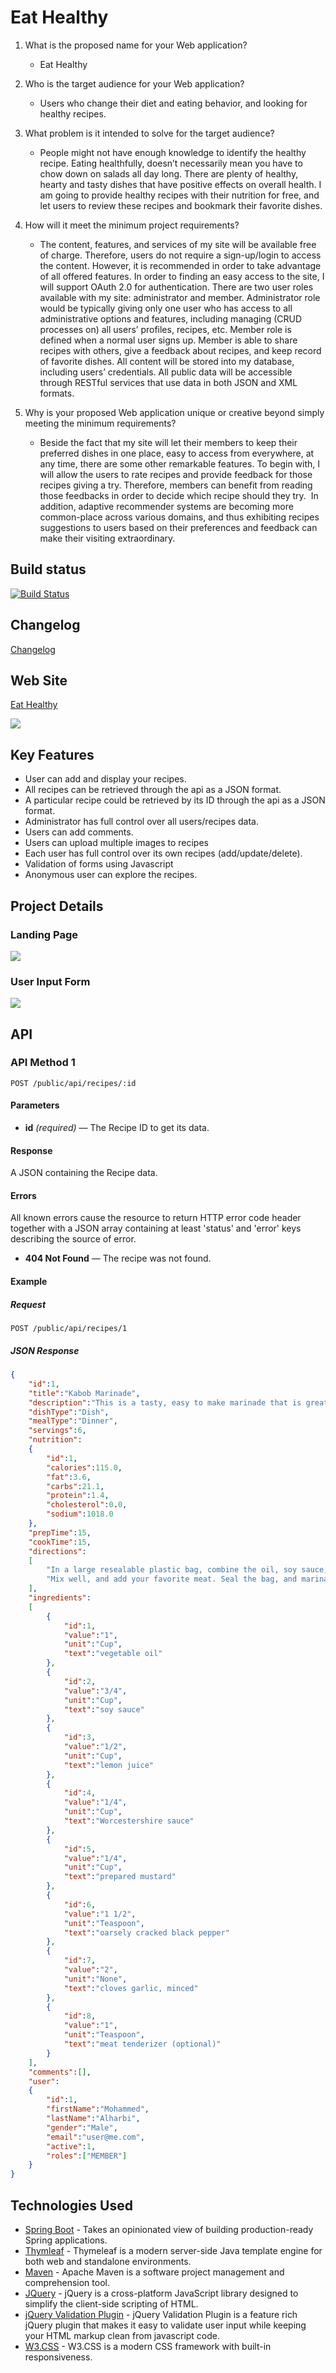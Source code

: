 # Eat Healthy

1. What is the proposed name for your Web application?
    - Eat Healthy

2. Who is the target audience for your Web application?
    - Users who change their diet and eating behavior, and looking for healthy recipes.

3. What problem is it intended to solve for the target audience?
    - People might not have enough knowledge to identify the healthy recipe. Eating healthfully, doesn’t necessarily mean you have to chow down on salads all day long. There are plenty of healthy, hearty and tasty dishes that have positive effects on overall health. I am going to provide healthy recipes with their nutrition for free, and let users to review these recipes and bookmark their favorite dishes.

4. How will it meet the minimum project requirements?
    - The content, features, and services of my site will be available free of charge. Therefore, users do not require a sign-up/login to access the content. However, it is recommended in order to take advantage of all offered features. In order to finding an easy access to the site, I will support OAuth 2.0 for authentication. There are two user roles available with my site: administrator and member. Administrator role would be typically giving only one user who has access to all administrative options and features, including managing (CRUD processes on) all users’ profiles, recipes, etc. Member role is defined when a normal user signs up. Member is able to share recipes with others, give a feedback about recipes, and keep record of favorite dishes. All content will be stored into my database, including users’ credentials. All public data will be accessible through RESTful services that use data in both JSON and XML formats.

5. Why is your proposed Web application unique or creative beyond simply meeting the minimum requirements?
    - Beside the fact that my site will let their members to keep their preferred dishes in one place, easy to access from everywhere, at any time, there are some other remarkable features. To begin with, I will allow the users to rate recipes and provide feedback for those recipes giving a try. Therefore, members can benefit from reading those feedbacks in order to decide which recipe should they try.  In addition, adaptive recommender systems are becoming more common-place across various domains, and thus exhibiting recipes suggestions to users based on their preferences and feedback can make their visiting extraordinary.

## Build status

[![Build Status](https://travis-ci.org/infsci2560sp17/full-stack-web-MHarbi.svg?branch=master)](https://travis-ci.org/infsci2560sp17/full-stack-web-MHarbi)

## Changelog

[Changelog](CHANGELOG.md)

## Web Site 

[Eat Healthy](https://immense-garden-72100.herokuapp.com)

![](https://www.gravatar.com/userimage/37620264/29a3514e471644dbba82aef0ac1b72c1)

## Key Features

* User can add and display your recipes.
* All recipes can be retrieved through the api as a JSON format.
* A particular recipe could be retrieved by its ID through the api as a JSON format.
* Administrator has full control over all users/recipes data.
* Users can add comments.
* Users can upload multiple images to recipes
* Each user has full control over its own recipes (add/update/delete).
* Validation of forms using Javascript
* Anonymous user can explore the recipes.

## Project Details

### Landing Page

![](Screenshots/S1.png)

### User Input Form

![](Screenshots/S9.png)

## API

### API Method 1

    POST /public/api/recipes/:id

#### Parameters

- **id** _(required)_ — The Recipe ID to get its data.

#### Response

A JSON containing the Recipe data.

#### Errors

All known errors cause the resource to return HTTP error code header together with a JSON array containing at least 'status' and 'error' keys describing the source of error.

- **404 Not Found** — The recipe was not found.

#### Example

##### Request

    POST /public/api/recipes/1


##### JSON Response

```json
{
    "id":1,
    "title":"Kabob Marinade",
    "description":"This is a tasty, easy to make marinade that is great for any grilled meat. It makes enough for about two pounds of uncooked meat. Hunters - try this on your deer.",
    "dishType":"Dish",
    "mealType":"Dinner",
    "servings":6,
    "nutrition":
    {
        "id":1,
        "calories":115.0,
        "fat":3.6,
        "carbs":21.1,
        "protein":1.4,
        "cholesterol":0.0,
        "sodium":1018.0
    },
    "prepTime":15,
    "cookTime":15,
    "directions":
    [
        "In a large resealable plastic bag, combine the oil, soy sauce, lemon juice, Worcestershire sauce, mustard, ground black pepper, garlic, and meat tenderizer.",
        "Mix well, and add your favorite meat. Seal the bag, and marinate in the refrigerator for 4 to 24 hours"
    ],
    "ingredients":
    [
        {
            "id":1,
            "value":"1",
            "unit":"Cup",
            "text":"vegetable oil"
        },
        {
            "id":2,
            "value":"3/4",
            "unit":"Cup",
            "text":"soy sauce"
        },
        {
            "id":3,
            "value":"1/2",
            "unit":"Cup",
            "text":"lemon juice"
        },
        {
            "id":4,
            "value":"1/4",
            "unit":"Cup",
            "text":"Worcestershire sauce"
        },
        {
            "id":5,
            "value":"1/4",
            "unit":"Cup",
            "text":"prepared mustard"
        },
        {
            "id":6,
            "value":"1 1/2",
            "unit":"Teaspoon",
            "text":"oarsely cracked black pepper"
        },
        {
            "id":7,
            "value":"2",
            "unit":"None",
            "text":"cloves garlic, minced"
        },
        {
            "id":8,
            "value":"1",
            "unit":"Teaspoon",
            "text":"meat tenderizer (optional)"
        }
    ],
    "comments":[],
    "user":
    {
        "id":1,
        "firstName":"Mohammed",
        "lastName":"Alharbi",
        "gender":"Male",
        "email":"user@me.com",
        "active":1,
        "roles":["MEMBER"]
    }
}
```

## Technologies Used

- [Spring Boot](https://projects.spring.io/spring-boot/) - Takes an opinionated view of building production-ready Spring applications.
- [Thymleaf](http://www.thymeleaf.org/) - Thymeleaf is a modern server-side Java template engine for both web and standalone environments.
- [Maven](https://maven.apache.org/) - Apache Maven is a software project management and comprehension tool.
- [JQuery](https://jquery.com/) - jQuery is a cross-platform JavaScript library designed to simplify the client-side scripting of HTML.
- [jQuery Validation Plugin](https://jqueryvalidation.org/) - jQuery Validation Plugin is a feature rich jQuery plugin that makes it easy to validate user input while keeping your HTML markup clean from javascript code.
- [W3.CSS](https://www.w3schools.com/w3css/) - W3.CSS is a modern CSS framework with built-in responsiveness.
